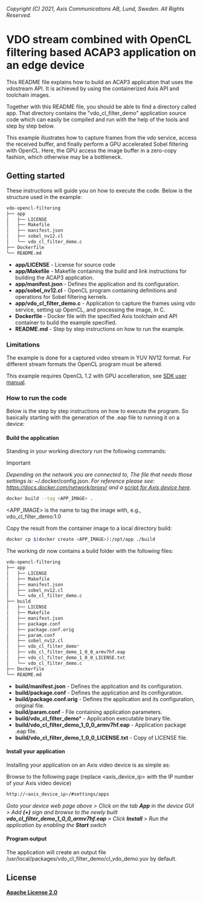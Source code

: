 *Copyright (C) 2021, Axis Communications AB, Lund, Sweden. All Rights Reserved.*

# VDO stream combined with OpenCL filtering based ACAP3 application on an edge device

This README file explains how to build an ACAP3 application that uses the vdostream API. It is achieved by using the containerized Axis API and toolchain images.

Together with this README file, you should be able to find a directory called app. That directory contains the "vdo_cl_filter_demo" application source code which can easily be compiled and run with the help of the tools and step by step below.

This example illustrates how to capture frames from the vdo service, access the received buffer, and finally perform a GPU accelerated Sobel filtering with OpenCL.
Here, the GPU access the image buffer in a zero-copy fashion, which otherwise may be a bottleneck.

## Getting started

These instructions will guide you on how to execute the code. Below is the structure used in the example:

```bash
vdo-opencl-filtering
├── app
│   ├── LICENSE
│   ├── Makefile
│   ├── manifest.json
│   ├── sobel_nv12.cl
│   └── vdo_cl_filter_demo.c
├── Dockerfile
└── README.md
```

* **app/LICENSE** - License for source code
* **app/Makefile** - Makefile containing the build and link instructions for building the ACAP3 application.
* **app/manifest.json** - Defines the application and its configuration.
* **app/sobel_nv12.cl** - OpenCL program containing definitions and operations for Sobel filtering kernels.
* **app/vdo_cl_filter_demo.c** - Application to capture the frames using vdo service, setting up OpenCL, and processing the image, in C.
* **Dockerfile** - Docker file with the specified Axis toolchain and API container to build the example specified.
* **README.md** - Step by step instructions on how to run the example.

### Limitations

The example is done for a captured video stream in YUV NV12 format. For different stream formats the OpenCL program must be altered.

This example requires OpenCL 1.2 with GPU accelleration, see [SDK user manual](https://help.axis.com/acap-3-developer-guide#open-standard-apis).

### How to run the code

Below is the step by step instructions on how to execute the program. So basically starting with the generation of the .eap file to running it on a device:

#### Build the application

Standing in your working directory run the following commands:

> [!IMPORTANT]
> *Depending on the network you are connected to,
The file that needs those settings is:* ~/.docker/config.json. *For
reference please see: <https://docs.docker.com/network/proxy/> and a
[script for Axis device here](../FAQs.md#HowcanIset-upnetworkproxysettingsontheAxisdevice?).*

```bash
docker build --tag <APP_IMAGE> .
```

<APP_IMAGE> is the name to tag the image with, e.g., vdo_cl_filter_demo:1.0

Copy the result from the container image to a local directory build:

```bash
docker cp $(docker create <APP_IMAGE>):/opt/app ./build
```

The working dir now contains a build folder with the following files:

```bash
vdo-opencl-filtering
├── app
│   ├── LICENSE
│   ├── Makefile
│   ├── manifest.json
│   ├── sobel_nv12.cl
│   └── vdo_cl_filter_demo.c
├── build
│   ├── LICENSE
│   ├── Makefile
│   ├── manifest.json
│   ├── package.conf
│   ├── package.conf.orig
│   ├── param.conf
│   ├── sobel_nv12.cl
│   ├── vdo_cl_filter_demo*
│   ├── vdo_cl_filter_demo_1_0_0_armv7hf.eap
│   ├── vdo_cl_filter_demo_1_0_0_LICENSE.txt
│   └── vdo_cl_filter_demo.c
├── Dockerfile
└── README.md
```

* **build/manifest.json** - Defines the application and its configuration.
* **build/package.conf** - Defines the application and its configuration.
* **build/package.conf.orig** - Defines the application and its configuration, original file.
* **build/param.conf** - File containing application parameters.
* **build/vdo_cl_filter_demo*** - Application executable binary file.
* **build/vdo_cl_filter_demo_1_0_0_armv7hf.eap** - Application package .eap file.
* **build/vdo_cl_filter_demo_1_0_0_LICENSE.txt** - Copy of LICENSE file.

#### Install your application

Installing your application on an Axis video device is as simple as:

Browse to the following page (replace <axis_device_ip> with the IP number of your Axis video device)

```bash
http://<axis_device_ip>/#settings/apps
```

*Goto your device web page above > Click on the tab **App** in the device GUI > Add **(+)** sign and browse to
the newly built **vdo_cl_filter_demo_1_0_0_armv7hf.eap** > Click **Install** > Run the application by enabling the **Start** switch*

#### Program output

The application will create an output file /usr/local/packages/vdo_cl_filter_demo/cl_vdo_demo.yuv by default.

## License

**[Apache License 2.0](../LICENSE)**
